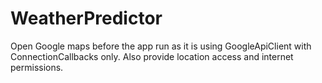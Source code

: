 # WeatherPredictor
Open Google maps before the app run as it is using GoogleApiClient with ConnectionCallbacks only.
Also provide location access and internet permissions.
